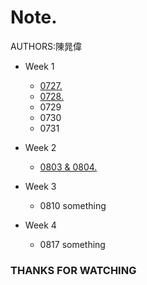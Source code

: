 # Note. 
  AUTHORS:陳晁偉
  * Week 1
    * [0727.](https://medium.com/@tw_kaka/0727-%E4%B8%8A%E8%AA%B2%E7%AD%86%E8%A8%98-git-github-c2842f700555)
    * [0728.](https://medium.com/@tw_kaka/javascript-ecd1e3322fcd)
    * 0729
    * 0730
    * 0731
  * Week 2
    * [0803 & 0804.](https://medium.com/@tw_kaka/0803-mysql-ddac8b2a4cd3)
      
    
  * Week 3
    * 0810
      something
    
  * Week 4
    * 0817
      something
    
### THANKS FOR WATCHING 
 
